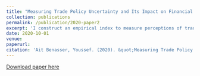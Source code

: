 ```yaml
---
title: "Measuring Trade Policy Uncertainty and Its Impact on Financial Market Volatility"
collection: publications
permalink: /publication/2020-paper2
excerpt: 'I construct an empirical index to measure perceptions of trade policy uncertainty. The index incorporates Twitter data and policy signals from the USTR published notices and calls for comments. The index performs well compared to existing measures and displays the desirable properties of smoothness, timeliness, and consistency with policy developments. Using the index, I study the response of stock market volatility to TPU. Volatility responds negatively to trade policy uncertainty in the 2015-2020 study period. This is a departure from the literature-documented positive relationship between economic policy uncertainty and volatility. TPU's financial impacts in the recent high-uncertainty period is less far-reaching than suggested by news commentary. Stocks that are not exposed to trade are not significantly affected by shocks to TPU.'
date: 2020-10-01
venue: 
paperurl: 
citation: 'Ait Benasser, Youssef. (2020). &quot;Measuring Trade Policy Uncertainty and Its Impact on Financial Market Volatility&quot;.'
---
```

[Download paper here](http://youssefaitb.github.io/files/paper2.pdf)

